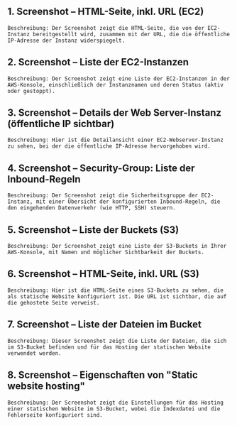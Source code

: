 ## 1. Screenshot – HTML-Seite, inkl. URL (EC2)

    Beschreibung: Der Screenshot zeigt die HTML-Seite, die von der EC2-Instanz bereitgestellt wird, zusammen mit der URL, die die öffentliche IP-Adresse der Instanz widerspiegelt.

## 2. Screenshot – Liste der EC2-Instanzen

    Beschreibung: Der Screenshot zeigt eine Liste der EC2-Instanzen in der AWS-Konsole, einschließlich der Instanznamen und deren Status (aktiv oder gestoppt).

## 3. Screenshot – Details der Web Server-Instanz (öffentliche IP sichtbar)

    Beschreibung: Hier ist die Detailansicht einer EC2-Webserver-Instanz zu sehen, bei der die öffentliche IP-Adresse hervorgehoben wird.

## 4. Screenshot – Security-Group: Liste der Inbound-Regeln

    Beschreibung: Der Screenshot zeigt die Sicherheitsgruppe der EC2-Instanz, mit einer Übersicht der konfigurierten Inbound-Regeln, die den eingehenden Datenverkehr (wie HTTP, SSH) steuern.

## 5. Screenshot – Liste der Buckets (S3)

    Beschreibung: Der Screenshot zeigt eine Liste der S3-Buckets in Ihrer AWS-Konsole, mit Namen und möglicher Sichtbarkeit der Buckets.

## 6. Screenshot – HTML-Seite, inkl. URL (S3)

    Beschreibung: Hier ist die HTML-Seite eines S3-Buckets zu sehen, die als statische Website konfiguriert ist. Die URL ist sichtbar, die auf die gehostete Seite verweist.

## 7. Screenshot – Liste der Dateien im Bucket

    Beschreibung: Dieser Screenshot zeigt die Liste der Dateien, die sich im S3-Bucket befinden und für das Hosting der statischen Website verwendet werden.

## 8. Screenshot – Eigenschaften von "Static website hosting"

    Beschreibung: Der Screenshot zeigt die Einstellungen für das Hosting einer statischen Website im S3-Bucket, wobei die Indexdatei und die Fehlerseite konfiguriert sind.